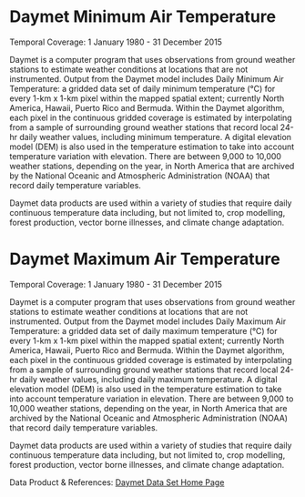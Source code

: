 # Daymet Minimum Air Temperature
Temporal Coverage: 1 January 1980 - 31 December 2015

Daymet is a computer program that uses observations from ground weather stations to estimate weather conditions at locations that are not instrumented.  Output from the Daymet model includes Daily Minimum Air Temperature: a gridded data set of daily minimum temperature (℃) for every 1-km x 1-km pixel within the mapped spatial extent; currently North America, Hawaii, Puerto Rico and Bermuda. Within the Daymet algorithm, each pixel in the continuous gridded coverage is estimated by interpolating from a sample of surrounding ground weather stations that record local 24-hr daily weather values, including minimum temperature.  A digital elevation model (DEM) is also used in the temperature estimation to take into account temperature variation with elevation.  There are between 9,000 to 10,000 weather stations, depending on the year, in North America that are archived by the National Oceanic and Atmospheric Administration (NOAA) that record daily temperature variables.  

Daymet data products are used within a variety of studies that require daily continuous temperature data including, but not limited to, crop modelling, forest production, vector borne illnesses, and climate change adaptation.

# Daymet Maximum Air Temperature
Temporal Coverage: 1 January 1980 - 31 December 2015

Daymet is a computer program that uses observations from ground weather stations to estimate weather conditions at locations that are not instrumented.  Output from the Daymet model includes Daily Maximum Air Temperature: a gridded data set of daily maximum temperature (℃) for every 1-km x 1-km pixel within the mapped spatial extent; currently North America, Hawaii, Puerto Rico and Bermuda. Within the Daymet algorithm, each pixel in the continuous gridded coverage is estimated by interpolating from a sample of surrounding ground weather stations that record local 24-hr daily weather values, including daily maximum temperature.  A digital elevation model (DEM) is also used in the temperature estimation to take into account temperature variation in elevation.  There are between 9,000 to 10,000 weather stations, depending on the year, in North America that are archived by the National Oceanic and Atmospheric Administration (NOAA) that record daily temperature variables.

Daymet data products are used within a variety of studies that require daily continuous temperature data including, but not limited to, crop modelling, forest production, vector borne illnesses, and climate change adaptation.

Data Product & References: [Daymet Data Set Home Page](https://daymet.ornl.gov/)
